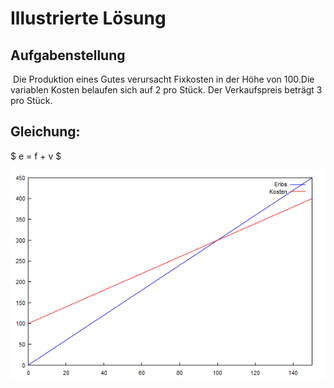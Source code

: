# Illustrierte Lösung

## 	Aufgabenstellung
​	Die Produktion eines Gutes verursacht Fixkosten in der Höhe von 100.
​	Die variablen Kosten belaufen sich auf 2 pro Stück. Der Verkaufspreis
​	beträgt 3 pro Stück.



## 	Gleichung: 
$ e = f + v $

![Graphische Lösung](image.png)

